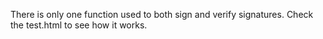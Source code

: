 There is only one function used to both sign and verify signatures. Check the test.html to see how it works.
